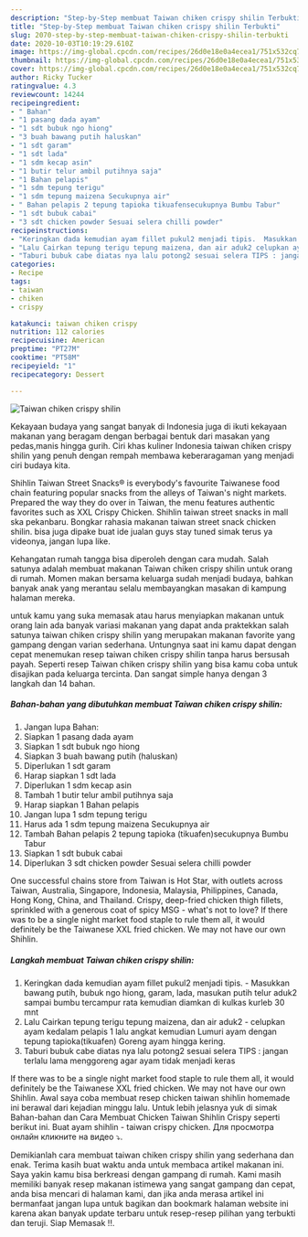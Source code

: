 ```yaml
---
description: "Step-by-Step membuat Taiwan chiken crispy shilin Terbukti"
title: "Step-by-Step membuat Taiwan chiken crispy shilin Terbukti"
slug: 2070-step-by-step-membuat-taiwan-chiken-crispy-shilin-terbukti
date: 2020-10-03T10:19:29.610Z
image: https://img-global.cpcdn.com/recipes/26d0e18e0a4ecea1/751x532cq70/taiwan-chiken-crispy-shilin-foto-resep-utama.jpg
thumbnail: https://img-global.cpcdn.com/recipes/26d0e18e0a4ecea1/751x532cq70/taiwan-chiken-crispy-shilin-foto-resep-utama.jpg
cover: https://img-global.cpcdn.com/recipes/26d0e18e0a4ecea1/751x532cq70/taiwan-chiken-crispy-shilin-foto-resep-utama.jpg
author: Ricky Tucker
ratingvalue: 4.3
reviewcount: 14244
recipeingredient:
- " Bahan"
- "1 pasang dada ayam"
- "1 sdt bubuk ngo hiong"
- "3 buah bawang putih haluskan"
- "1 sdt garam"
- "1 sdt lada"
- "1 sdm kecap asin"
- "1 butir telur ambil putihnya saja"
- "1 Bahan pelapis"
- "1 sdm tepung terigu"
- "1 sdm tepung maizena Secukupnya air"
- " Bahan pelapis 2 tepung tapioka tikuafensecukupnya Bumbu Tabur"
- "1 sdt bubuk cabai"
- "3 sdt chicken powder Sesuai selera chilli powder"
recipeinstructions:
- "Keringkan dada kemudian ayam fillet pukul2 menjadi tipis.  Masukkan bawang putih, bubuk ngo hiong, garam, lada, masukan putih telur aduk2 sampai bumbu tercampur rata kemudian diamkan di kulkas kurleb 30 mnt"
- "Lalu Cairkan tepung terigu tepung maizena, dan air aduk2 celupkan ayam kedalam pelapis 1 lalu angkat kemudian Lumuri ayam dengan tepung tapioka(tikuafen) Goreng ayam hingga kering."
- "Taburi bubuk cabe diatas nya lalu potong2 sesuai selera TIPS : jangan terlalu lama menggoreng agar ayam tidak menjadi keras"
categories:
- Recipe
tags:
- taiwan
- chiken
- crispy

katakunci: taiwan chiken crispy 
nutrition: 112 calories
recipecuisine: American
preptime: "PT27M"
cooktime: "PT58M"
recipeyield: "1"
recipecategory: Dessert

---
```



![Taiwan chiken crispy shilin](https://img-global.cpcdn.com/recipes/26d0e18e0a4ecea1/751x532cq70/taiwan-chiken-crispy-shilin-foto-resep-utama.jpg)

Kekayaan budaya yang sangat banyak di Indonesia juga di ikuti kekayaan makanan yang beragam dengan berbagai bentuk dari masakan yang pedas,manis hingga gurih. Ciri khas kuliner Indonesia taiwan chiken crispy shilin yang penuh dengan rempah membawa keberaragaman yang menjadi ciri budaya kita.


Shihlin Taiwan Street Snacks® is everybody&#39;s favourite Taiwanese food chain featuring popular snacks from the alleys of Taiwan&#39;s night markets. Prepared the way they do over in Taiwan, the menu features authentic favorites such as XXL Crispy Chicken. Shihlin taiwan street snacks in mall ska pekanbaru. Bongkar rahasia makanan taiwan street snack chicken shilin. bisa juga dipake buat ide jualan guys stay tuned simak terus ya videonya, jangan lupa like.

Kehangatan rumah tangga bisa diperoleh dengan cara mudah. Salah satunya adalah membuat makanan Taiwan chiken crispy shilin untuk orang di rumah. Momen makan bersama keluarga sudah menjadi budaya, bahkan banyak anak yang merantau selalu membayangkan masakan di kampung halaman mereka.

untuk kamu yang suka memasak atau harus menyiapkan makanan untuk orang lain ada banyak variasi makanan yang dapat anda praktekkan salah satunya taiwan chiken crispy shilin yang merupakan makanan favorite yang gampang dengan varian sederhana. Untungnya saat ini kamu dapat dengan cepat menemukan resep taiwan chiken crispy shilin tanpa harus bersusah payah.
Seperti resep Taiwan chiken crispy shilin yang bisa kamu coba untuk disajikan pada keluarga tercinta. Dan sangat simple hanya dengan 3 langkah dan 14 bahan.


<!--inarticleads1-->

##### Bahan-bahan yang dibutuhkan membuat Taiwan chiken crispy shilin:

1. Jangan lupa  Bahan:
1. Siapkan 1 pasang dada ayam
1. Siapkan 1 sdt bubuk ngo hiong
1. Siapkan 3 buah bawang putih (haluskan)
1. Diperlukan 1 sdt garam
1. Harap siapkan 1 sdt lada
1. Diperlukan 1 sdm kecap asin
1. Tambah 1 butir telur ambil putihnya saja
1. Harap siapkan 1 Bahan pelapis
1. Jangan lupa 1 sdm tepung terigu
1. Harus ada 1 sdm tepung maizena Secukupnya air
1. Tambah  Bahan pelapis 2 tepung tapioka (tikuafen)secukupnya Bumbu Tabur
1. Siapkan 1 sdt bubuk cabai
1. Diperlukan 3 sdt chicken powder Sesuai selera chilli powder


One successful chains store from Taiwan is Hot Star, with outlets across Taiwan, Australia, Singapore, Indonesia, Malaysia, Philippines, Canada, Hong Kong, China, and Thailand. Crispy, deep-fried chicken thigh fillets, sprinkled with a generous coat of spicy MSG - what&#39;s not to love? If there was to be a single night market food staple to rule them all, it would definitely be the Taiwanese XXL fried chicken. We may not have our own Shihlin. 

<!--inarticleads2-->

##### Langkah membuat  Taiwan chiken crispy shilin:

1. Keringkan dada kemudian ayam fillet pukul2 menjadi tipis. -  Masukkan bawang putih, bubuk ngo hiong, garam, lada, masukan putih telur aduk2 sampai bumbu tercampur rata kemudian diamkan di kulkas kurleb 30 mnt
1. Lalu Cairkan tepung terigu tepung maizena, dan air aduk2 - celupkan ayam kedalam pelapis 1 lalu angkat kemudian Lumuri ayam dengan tepung tapioka(tikuafen) Goreng ayam hingga kering.
1. Taburi bubuk cabe diatas nya lalu potong2 sesuai selera TIPS : jangan terlalu lama menggoreng agar ayam tidak menjadi keras


If there was to be a single night market food staple to rule them all, it would definitely be the Taiwanese XXL fried chicken. We may not have our own Shihlin. Awal saya coba membuat resep chicken taiwan shihlin homemade ini berawal dari kejadian minggu lalu. Untuk lebih jelasnya yuk di simak Bahan-bahan dan Cara Membuat Chicken Taiwan Shihlin Crispy seperti berikut ini. Buat ayam shihlin - taiwan crispy chicken. Для просмотра онлайн кликните на видео ⤵. 

Demikianlah cara membuat taiwan chiken crispy shilin yang sederhana dan enak. Terima kasih buat waktu anda untuk membaca artikel makanan ini. Saya yakin kamu bisa berkreasi dengan gampang di rumah. Kami masih memiliki banyak resep makanan istimewa yang sangat gampang dan cepat, anda bisa mencari di halaman kami, dan jika anda merasa artikel ini bermanfaat jangan lupa untuk bagikan dan bookmark halaman website ini karena akan banyak update terbaru untuk resep-resep pilihan yang terbukti dan teruji. Siap Memasak !!. 

